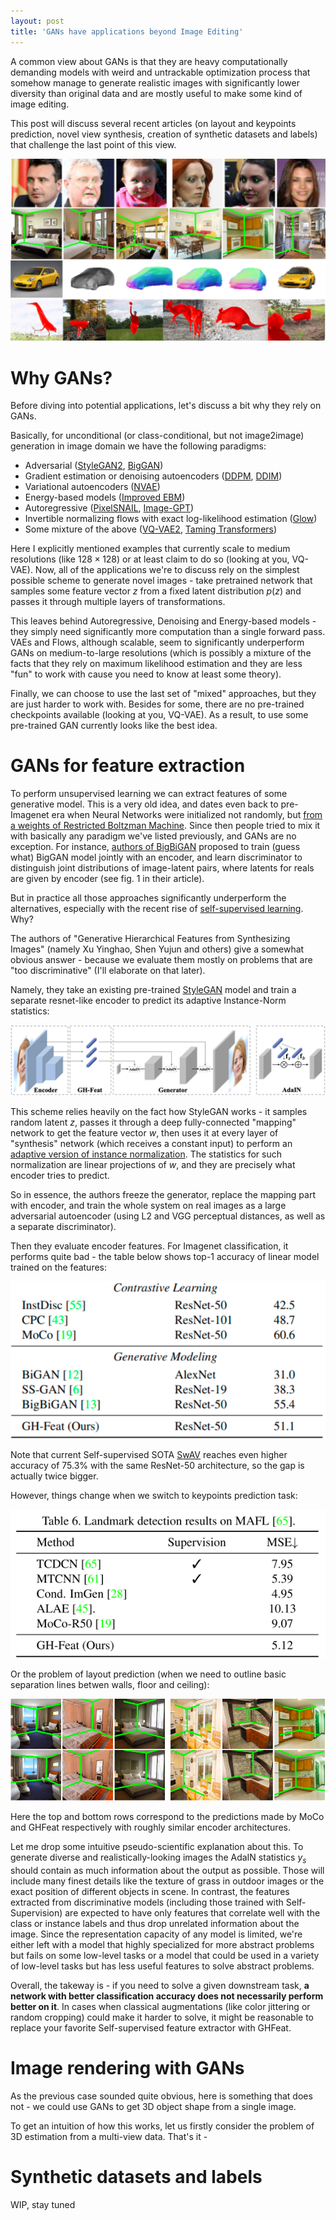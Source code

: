 ```yaml
---
layout: post
title: 'GANs have applications beyond Image Editing'
---
```


A common view about GANs is that they are heavy computationally demanding
models with weird and untrackable optimization process that somehow manage to generate realistic images with
significantly lower diversity than original data and are mostly useful to make some kind of image editing. 

This post will discuss several recent articles (on layout and keypoints prediction, novel view synthesis, creation of synthetic datasets and labels) that challenge the last point of this view.


![Gans_applications](/images/non_image_editing_gans.png)

<!--more-->

# Why GANs?

Before diving into potential applications, let's discuss a bit why they rely on GANs.

Basically, for unconditional (or class-conditional, but not image2image) generation in image domain we have the following paradigms:

* Adversarial ([StyleGAN2](https://arxiv.org/abs/1912.04958), [BigGAN](https://arxiv.org/abs/1809.11096))
* Gradient estimation or denoising autoencoders ([DDPM](https://hojonathanho.github.io/diffusion/), [DDIM](https://arxiv.org/abs/2010.02502))
* Variational autoencoders ([NVAE](https://proceedings.neurips.cc/paper/2020/hash/e3b21256183cf7c2c7a66be163579d37-Abstract.html))
* Energy-based models ([Improved EBM](https://arxiv.org/abs/2012.01316))
* Autoregressive ([PixelSNAIL](http://proceedings.mlr.press/v80/chen18h.html), [Image-GPT](https://openai.com/blog/image-gpt))
* Invertible normalizing flows with exact log-likelihood estimation ([Glow](https://openai.com/blog/glow))
* Some mixture of the above ([VQ-VAE2](https://arxiv.org/abs/1906.00446), [Taming Transformers](https://compvis.github.io/taming-transformers))

Here I explicitly mentioned examples that currently scale to medium resolutions (like $128 \times 128$) or at least claim to do so (looking at you, VQ-VAE). Now, all of the applications we're to discuss rely on the simplest possible scheme to generate novel images - take pretrained network that samples some feature vector $z$ from a fixed latent distribution $p(z)$ and passes it through multiple layers of transformations.

This leaves behind Autoregressive, Denoising and Energy-based models - they simply need significantly more computation than a single forward pass. VAEs and Flows, although scalable, seem to significantly underperform GANs on medium-to-large resolutions (which is possibly a mixture of the facts that they rely on maximum likelihood estimation and they are less "fun" to work with cause you need to know at least some theory). 

Finally, we can choose to use the last set of "mixed" approaches, but they are just harder to work with. Besides for some, there are no pre-trained checkpoints available (looking at you, VQ-VAE). As a result, to use some pre-trained GAN currently looks like the best idea.

# GANs for feature extraction

To perform unsupervised learning we can extract features of some generative model. This is a very old idea, and dates even back to pre-Imagenet era when Neural Networks were initialized not randomly, but [from a weights of Restricted Boltzman Machine](https://www.semanticscholar.org/paper/To-recognize-shapes%2C-first-learn-to-generate-Hinton/51ff037291582df4c205d4a9cbe6e7dcec8f5973). Since then people tried to mix it with basically any paradigm we've listed previously, and GANs are no exception. For instance, [authors of BigBiGAN](https://arxiv.org/abs/1907.02544) proposed to train (guess what) BigGAN model jointly with an encoder, and learn discriminator to distinguish joint distributions of image-latent pairs, where latents for reals are given by encoder (see fig. 1 in their article).

But in practice all those approaches significantly underperform the alternatives, especially with the recent rise of [self-supervised learning](https://ai.facebook.com/blog/self-supervised-learning-the-dark-matter-of-intelligence). Why?

The authors of "Generative Hierarchical Features from Synthesizing Images" (namely Xu Yinghao, Shen Yujun and others) give a somewhat obvious answer - because we evaluate them mostly on problems that are "too discriminative" (I'll elaborate on that later). 

Namely, they take an existing pre-trained [StyleGAN](https://arxiv.org/abs/1812.04948) model and train a separate resnet-like encoder to predict its adaptive Instance-Norm statistics:

![GH-Feat scheme](/images/ghfeat_framework.jpg)

This scheme relies heavily on the fact how StyleGAN works - it samples random latent $z$, passes it through a deep fully-connected "mapping" network to get the feature vector $w$, then uses it at every layer of "synthesis" network (which receives a constant input) to perform an [adaptive version of instance normalization](https://arxiv.org/abs/1703.06868v2).
The statistics for such normalization are linear projections of $w$, and they are precisely what encoder tries to predict.

So in essence, the authors freeze the generator, replace the mapping part with encoder, and train the whole system on real images as a large adversarial autoencoder (using L2 and VGG perceptual distances, as well as a separate discriminator).

Then they evaluate encoder features. For Imagenet classification, it performs quite bad - the table below shows top-1 accuracy of linear model trained on the features:

![GHFeat on Imagenet](/images/ghfeat_imagenet.png)

Note that current Self-supervised SOTA [SwAV](https://proceedings.neurips.cc//paper/2020/hash/70feb62b69f16e0238f741fab228fec2-Abstract.html) reaches even higher accuracy of $75.3\%$ with the same ResNet-50 architecture, so the gap is actually twice bigger.

However, things change when we switch to keypoints prediction task:

![GHFeat on MAFL Keypoints](/images/ghfeat_mafl_scores.png)

Or the problem of layout prediction (when we need to outline basic separation lines betwen walls, floor and ceiling):

![MoCo vs GHFeat on layout prediction](/images/ghfeat_vs_moco_layout.png)

Here the top and bottom rows correspond to the predictions made by MoCo and GHFeat respectively with roughly similar encoder architectures.

Let me drop some intuitive pseudo-scientific explanation about this. To generate diverse and realistically-looking images the AdaIN statistics $y_s$ should contain as much information about the output as possible. Those will include many finest details like the texture of grass in outdoor images or the exact position of different objects in scene. In contrast, the features extracted from discriminative models (including those trained with Self-Supervision) are expected to have only features that correlate well with the class or instance labels and thus drop unrelated information about the image. Since the representation capacity of any model is limited, we're either left with a model that highly specialized for more abstract problems but fails on some low-level tasks or a model that could be used in a variety of low-level tasks but has less useful features to solve abstract problems.

Overall, the takeway is - if you need to solve a given downstream task, **a network with better classification accuracy does not necessarily perform better on it**. In cases when classical augmentations (like color jittering or random cropping) could make it harder to solve, it might be reasonable to replace your favorite Self-supervised feature extractor with GHFeat.

# Image rendering with GANs

As the previous case sounded quite obvious, here is something that does not - we could use GANs to get 3D object shape from a single image.

To get an intuition of how this works, let us firstly consider the problem of 3D estimation from a multi-view data. That's it - 

# Synthetic datasets and labels

WIP, stay tuned

